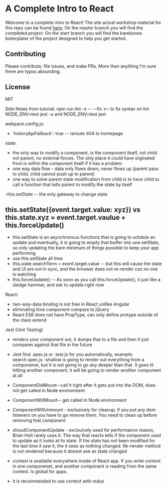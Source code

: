 # A Complete Intro to React

Welcome to a complete intro to React! The site actual workshop material for this repo can be found [here][gh-page]. On the master branch you will find the completed project. On the start branch you will find the barebones boilerplater of the project designed to help you get started.

## Contributing

Please contribute, file issues, and make PRs. More than anything I'm sure there are typos abounding.

## License

MIT

[gh-page]: http://btholt.github.io/complete-intro-to-react/

Side Notes from tutorial:
npm run lint -s -- --fix <-- to fix syntax on lint
NODE_ENV=test jest -u and NODE_ENV=test jest

webpack.config.js:
- 'historyApiFallback': true -- reroute 404 to homepage

state:
- the only way to modify a component, is the component itself, not child not parent, no external forces. The only place it could have orginated from is within the component itself if it has a problem
- one way data flow - data only flows down, never flows up (parent pass to child, child cannot push up to parent)
- one way to solve parent state modification from child is to have child to call a function that tells parent to modify the state by itself

-this.setState -- the only gateway to change state

## this.setState({event.target.value: xyz}) vs this.state.xyz = event.target.vaulue + this.forceUpdate()
- this.setState is an asynchronous functions that is going to schdule an update and eventually, it is going to empty that buffer into one setState, so only updating the bare minimum of things possible to keep your app performing
- use this.setState all time
- this.state.searchTerm = event.target.value -- but this will cause the state and UI are not in sync, and the broswer does not re-render coz no one is watching
- this.forceUpdate() -- As soon as you call this.forceUpdate(), it just like a sledge hammer, and ask to update right now

React: 
- two-way-data binding is not free in React unlilke Angular
- eliminating time component compare to jQuery
- React ES6 does not have PropType, can only define protype outside of the class extend

Jest (Unit Testing)
- renders your component out, it dumps that to a file and then it just compares against that file in the future
- Jest find .spec.js or .test.js for you automatically, example: search.spec.js
-shallow is going to render out everything from a componenet, but it is not going to go any deeper than that. It goes til hitting another component, it will be going to render another component at all


- ComponentDidMount--call it right after it gets put into the DOM, does not get called in Node environment
- ComponentWillMount-- get called in Node environment
- ComponentWillUnmount - exclusively for cleanup, if you put any dom listeners on you have to go remove them. You need to clean up before removing that component
- shoudComponentUpdate - exclsuively used for performance reason, Brian Holt rarely uses it. The way that reacts tells if the component used to update as it looks at its state. If the state has not been modified for the last time it saw it, the it sees as nothing changed. Re-render method is not rendered because it doesnt see as state changed

- context is available everywhere inside of React app. If you write context in one componenet, and another component is reading from the same context. Is global for apps.
- it is recommended to use context with redux
